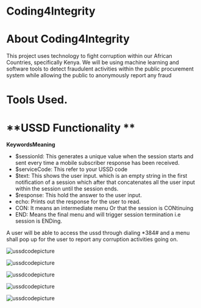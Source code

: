# Coding4Integrity
# About Coding4Integrity
This project uses technology to fight corruption within our African Countries, specifically Kenya.
We will be using machine learning and software tools to detect fraudulent activities within the public procurement system while allowing the public to anonymously report any fraud
# Tools Used.


# **USSD Functionality ** #

**KeywordsMeaning**

 - $sessionId: This generates a unique value when the session starts and sent every time a mobile subscriber response has been received.
- $serviceCode: This refer to your USSD code
 - $text: This shows the user input. which is an empty string in the first notification of a session which after that concatenates all the user input within the session until the session ends.
- $response: This hold the answer to the user input.
- echo: Prints out the response for the user to read.
- CON: It means an intermediate menu Or that the session is CONtinuing
- END: Means the final menu and will trigger session termination i.e session is ENDing.

A user will be able to access the ussd through dialing *384# and a menu shall pop up for the user to report any corruption activities going on.

![ussdcodepicture](https://postimg.cc/FkQNVbWR)

![ussdcodepicture](https://postimg.cc/MnwtJn4Q)

![ussdcodepicture](https://postimg.cc/G4bPSZ8P)

![ussdcodepicture](https://postimg.cc/dhX2tDN6)

![ussdcodepicture](https://postimg.cc/qtVN5KZP)













